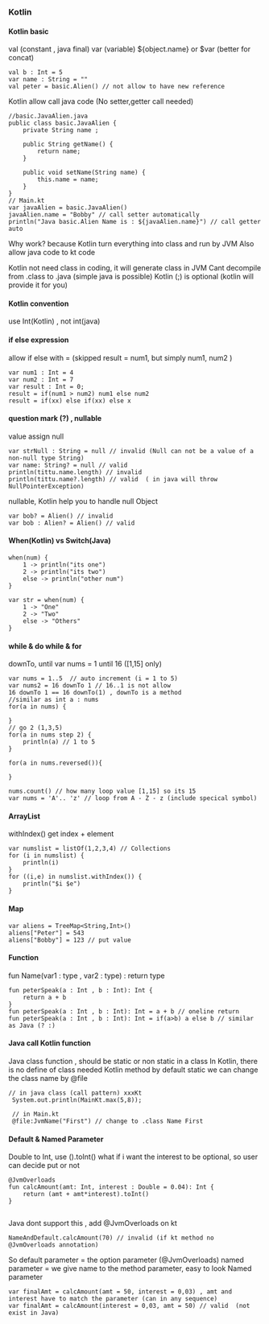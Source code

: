 ### Kotlin
#### Kotlin basic
val (constant , java final)
var (variable)
${object.name} or $var (better for concat)
```
val b : Int = 5
var name : String = ""
val peter = basic.Alien() // not allow to have new reference 
```
Kotlin allow call java code (No setter,getter call needed)
```
//basic.JavaAlien.java
public class basic.JavaAlien {
    private String name ;

    public String getName() {
        return name;
    }

    public void setName(String name) {
        this.name = name;
    }
}
// Main.kt
var javaAlien = basic.JavaAlien()
javaAlien.name = "Bobby" // call setter automatically
println("Java basic.Alien Name is : ${javaAlien.name}") // call getter auto
```

Why work? because Kotlin turn everything into class and run by JVM 
Also allow java code to kt code

Kotlin not need class in coding, it will generate class in JVM
Cant decompile from .class to .java (simple java is possible)
Kotlin (;) is optional (kotlin will provide it for you)

#### Kotlin convention
use Int(Kotlin) , not int(java)

#### if else expression
allow if else with =   (skipped result = num1, but simply num1, num2 )
```
var num1 : Int = 4
var num2 : Int = 7
var result : Int = 0;
result = if(num1 > num2) num1 else num2
result = if(xx) else if(xx) else x
```

#### question mark (?) , nullable
value assign null 
```
var strNull : String = null // invalid (Null can not be a value of a non-null type String)
var name: String? = null // valid
println(tittu.name.length) // invalid
println(tittu.name?.length) // valid  ( in java will throw NullPointerException) 
```
nullable, Kotlin help you to handle null Object
```
var bob? = Alien() // invalid
var bob : Alien? = Alien() // valid

```

#### When(Kotlin) vs Switch(Java)
```
when(num) {
    1 -> println("its one")
    2 -> println("its two")
    else -> println("other num")
}

var str = when(num) {
    1 -> "One"
    2 -> "Two"
    else -> "Others"
}
```
#### while & do while & for
downTo, until
var nums = 1 until 16 ([1,15] only)
```
var nums = 1..5  // auto increment (i = 1 to 5)
var nums2 = 16 downTo 1 // 16..1 is not allow
16 downTo 1 == 16 downTo(1) , downTo is a method
//similar as int a : nums
for(a in nums) {

}
// go 2 (1,3,5)
for(a in nums step 2) {
    println(a) // 1 to 5
}

for(a in nums.reversed()){

}

nums.count() // how many loop value [1,15] so its 15
var nums = 'A'.. 'z' // loop from A - Z - z (include specical symbol)
```

#### ArrayList 
withIndex() get index + element
```
var numslist = listOf(1,2,3,4) // Collections
for (i in numslist) {
    println(i)
}
for ((i,e) in numslist.withIndex()) {
    println("$i $e")
}

```

#### Map
```    
var aliens = TreeMap<String,Int>()
aliens["Peter"] = 543
aliens["Bobby"] = 123 // put value
```

#### Function
fun Name(var1 : type , var2 : type) : return type
```
fun peterSpeak(a : Int , b : Int): Int {
    return a + b
}
fun peterSpeak(a : Int , b : Int): Int = a + b // oneline return
fun peterSpeak(a : Int , b : Int): Int = if(a>b) a else b // similar as Java (? :)
```
#### Java call Kotlin function
Java class function , should be static or non static in a class
In Kotlin, there is no define of class needed
Kotlin method by default static
we can change the class name by @file
```
// in java class (call pattern) xxxKt
 System.out.println(MainKt.max(5,8));
 
 // in Main.kt
 @file:JvmName("First") // change to .class Name First
 ```
#### Default & Named Parameter
Double to Int, use ().toInt()
what if i want the interest to be optional, so user can decide put or not
```
@JvmOverloads
fun calcAmount(amt: Int, interest : Double = 0.04): Int {
    return (amt + amt*interest).toInt()
}
 
```
Java dont support this , add @JvmOverloads on kt
```
NameAndDefault.calcAmount(70) // invalid (if kt method no @JvmOverloads annotation)

```
So default parameter = the option parameter (@JvmOverloads)
named parameter = we give name to the method parameter, easy to look
Named parameter
```
var finalAmt = calcAmount(amt = 50, interest = 0,03) , amt and interest have to match the parameter (can in any sequence)
var finalAmt = calcAmount(interest = 0,03, amt = 50) // valid  (not exist in Java)
```